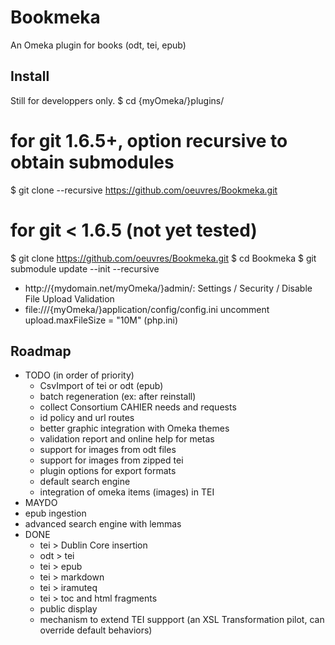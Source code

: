 
# Bookmeka

An Omeka plugin for books (odt, tei, epub)

## Install

Still for developpers only.
  $ cd {myOmeka/}plugins/
  
  # for git 1.6.5+, option recursive to obtain submodules
  $ git clone --recursive https://github.com/oeuvres/Bookmeka.git
  
  # for git < 1.6.5 (not yet tested)
  $ git clone https://github.com/oeuvres/Bookmeka.git
  $ cd Bookmeka
  $ git submodule update --init --recursive

 * http://{mydomain.net/myOmeka/}admin/: Settings / Security / Disable File Upload Validation
 * file:///{myOmeka/}application/config/config.ini uncomment upload.maxFileSize = "10M"
(php.ini)



## Roadmap

 - TODO (in order of priority)
   - CsvImport of tei or odt (epub) 
   - batch regeneration (ex: after reinstall)
   - collect Consortium CAHIER needs and requests
   - id policy and url routes
   - better graphic integration with Omeka themes
   - validation report and online help for metas
   - support for images from odt files
   - support for images from zipped tei
   - plugin options for export formats
   - default search engine
   - integration of omeka items (images) in TEI
  - MAYDO
   - epub ingestion
   - advanced search engine with lemmas
 - DONE
   - tei > Dublin Core insertion
   - odt > tei
   - tei > epub
   - tei > markdown
   - tei > iramuteq
   - tei > toc and html fragments
   - public display
   - mechanism to extend TEI suppport (an XSL Transformation pilot, can override default behaviors)

